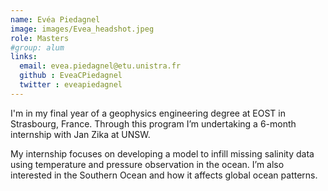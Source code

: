 ```yaml
---
name: Evéa Piedagnel
image: images/Evea_headshot.jpeg
role: Masters
#group: alum
links:
  email: evea.piedagnel@etu.unistra.fr
  github : EveaCPiedagnel
  twitter : eveapiedagnel
---
```



I'm in my final year of a geophysics engineering degree at EOST in Strasbourg, France. Through this program I’m undertaking a 6-month internship with Jan Zika at UNSW.

My internship focuses on developing a model to infill missing salinity data using temperature and pressure observation in the ocean. I’m also interested in the Southern Ocean and how it affects global ocean patterns. 
